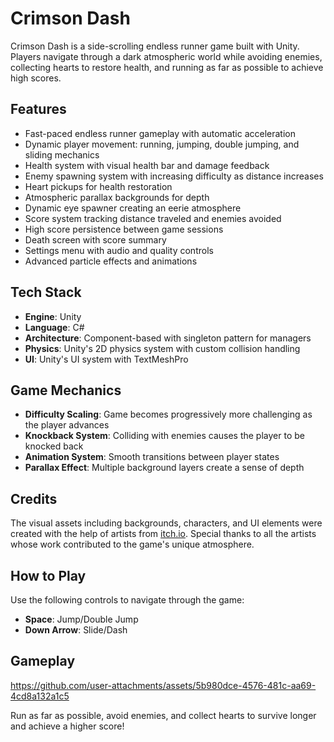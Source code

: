 # Crimson Dash

Crimson Dash is a side-scrolling endless runner game built with Unity. Players navigate through a dark atmospheric world while avoiding enemies, collecting hearts to restore health, and running as far as possible to achieve high scores.

## Features

- Fast-paced endless runner gameplay with automatic acceleration
- Dynamic player movement: running, jumping, double jumping, and sliding mechanics
- Health system with visual health bar and damage feedback
- Enemy spawning system with increasing difficulty as distance increases
- Heart pickups for health restoration
- Atmospheric parallax backgrounds for depth
- Dynamic eye spawner creating an eerie atmosphere
- Score system tracking distance traveled and enemies avoided
- High score persistence between game sessions
- Death screen with score summary
- Settings menu with audio and quality controls
- Advanced particle effects and animations

## Tech Stack

- **Engine**: Unity
- **Language**: C#
- **Architecture**: Component-based with singleton pattern for managers
- **Physics**: Unity's 2D physics system with custom collision handling
- **UI**: Unity's UI system with TextMeshPro

## Game Mechanics

- **Difficulty Scaling**: Game becomes progressively more challenging as the player advances
- **Knockback System**: Colliding with enemies causes the player to be knocked back
- **Animation System**: Smooth transitions between player states
- **Parallax Effect**: Multiple background layers create a sense of depth

## Credits

The visual assets including backgrounds, characters, and UI elements were created with the help of artists from [itch.io](https://itch.io). Special thanks to all the artists whose work contributed to the game's unique atmosphere.

## How to Play

Use the following controls to navigate through the game:
- **Space**: Jump/Double Jump
- **Down Arrow**: Slide/Dash

## Gameplay
https://github.com/user-attachments/assets/5b980dce-4576-481c-aa69-4cd8a132a1c5

Run as far as possible, avoid enemies, and collect hearts to survive longer and achieve a higher score!

